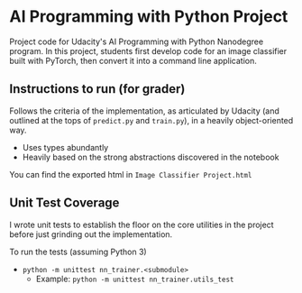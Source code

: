 # AI Programming with Python Project

Project code for Udacity's AI Programming with Python Nanodegree program. In this project, students first develop code for an image classifier built with PyTorch, then convert it into a command line application.


## Instructions to run (for grader)

Follows the criteria of the implementation, as articulated by Udacity
(and outlined at the tops of `predict.py` and `train.py`), in a heavily
object-oriented way.
* Uses types abundantly
* Heavily based on the strong abstractions discovered in the notebook

You can find the exported html in `Image Classifier Project.html`


## Unit Test Coverage

I wrote unit tests to establish the floor on the core utilities in the
  project before just grinding out the implementation.

To run the tests (assuming Python 3)

* `python -m unittest nn_trainer.<submodule>`
  * Example: `python -m unittest nn_trainer.utils_test`
